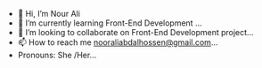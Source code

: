 - 👋 Hi, I’m Nour Ali
- 🌱 I’m currently learning Front-End Development  ...
- 💞️ I’m looking to collaborate on  Front-End Development project...
- 📫 How to reach me  nooraliabdalhossen@gmail.com...
-  Pronouns: She /Her...


<!---
i7797/i7797 is a ✨ special ✨ repository because its `README.md` (this file) appears on your GitHub profile.
You can click the Preview link to take a look at your changes.
--->

